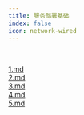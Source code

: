 ```yaml
---
title: 服务部署基础
index: false
icon: network-wired
---
```


<br/>


[1.md](1.md)
<br/>
[2.md](2.md)
<br/>
[3.md](3.md)
<br/>
[4.md](4.md)
<br/>
[5.md](5.md)